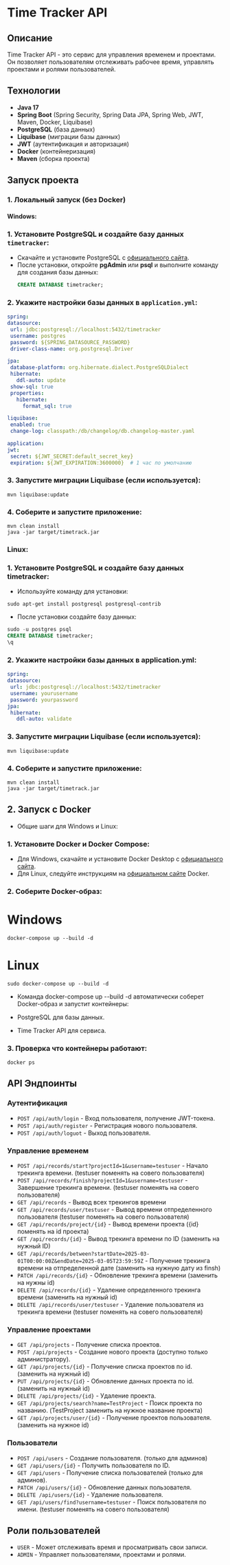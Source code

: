 # Time Tracker API

## Описание
Time Tracker API - это сервис для управления временем и проектами. Он позволяет пользователям отслеживать рабочее время, управлять проектами и ролями пользователей.

## Технологии
- **Java 17**
- **Spring Boot** (Spring Security, Spring Data JPA, Spring Web, JWT, Maven, Docker, Liquibase)
- **PostgreSQL** (база данных)
- **Liquibase** (миграции базы данных)
- **JWT** (аутентификация и авторизация)
- **Docker** (контейнеризация)
- **Maven** (сборка проекта)

## Запуск проекта

### 1. Локальный запуск (без Docker)

#### Windows:
### 1. Установите PostgreSQL и создайте базу данных `timetracker`:
   - Скачайте и установите PostgreSQL с [официального сайта](https://www.postgresql.org/download/windows/).
   - После установки, откройте **pgAdmin** или **psql** и выполните команду для создания базы данных:
     ```sql
     CREATE DATABASE timetracker;
     ```

### 2. Укажите настройки базы данных в `application.yml`:
   ```yaml
spring:
  datasource:
    url: jdbc:postgresql://localhost:5432/timetracker
    username: postgres
    password: ${SPRING_DATASOURCE_PASSWORD}
    driver-class-name: org.postgresql.Driver

  jpa:
    database-platform: org.hibernate.dialect.PostgreSQLDialect
    hibernate:
      ddl-auto: update
    show-sql: true
    properties:
      hibernate:
        format_sql: true

  liquibase:
    enabled: true
    change-log: classpath:/db/changelog/db.changelog-master.yaml

application:
  jwt:
    secret: ${JWT_SECRET:default_secret_key}
    expiration: ${JWT_EXPIRATION:3600000}  # 1 час по умолчанию
```
### 3. Запустите миграции Liquibase (если используется):
```
mvn liquibase:update
```
### 4. Соберите и запустите приложение:
```
mvn clean install
java -jar target/timetrack.jar
```
### Linux:
### 1. Установите PostgreSQL и создайте базу данных timetracker:

- Используйте команду для установки:
```
sudo apt-get install postgresql postgresql-contrib
```
- После установки создайте базу данных:
```sql
sudo -u postgres psql
CREATE DATABASE timetracker;
\q
```
### 2. Укажите настройки базы данных в application.yml:
   ```yaml
spring:
  datasource:
    url: jdbc:postgresql://localhost:5432/timetracker
    username: yourusername
    password: yourpassword
  jpa:
    hibernate:
      ddl-auto: validate
```
### 3. Запустите миграции Liquibase (если используется):
```
mvn liquibase:update
```
### 4. Соберите и запустите приложение:
```
mvn clean install
java -jar target/timetrack.jar
```
## 2. Запуск с Docker
- Общие шаги для Windows и Linux:
### 1. Установите Docker и Docker Compose:

- Для Windows, скачайте и установите Docker Desktop с [официального сайта](https://docs.docker.com/desktop/setup/install/windows-install/).
- Для Linux, следуйте инструкциям на [официальном сайте](https://docs.docker.com/engine/install/) Docker.
### 2. Соберите Docker-образ:
# Windows
```
docker-compose up --build -d
```
# Linux
```
sudo docker-compose up --build -d
```
- Команда docker-compose up --build -d автоматически соберет Docker-образ и запустит контейнеры:

- PostgreSQL для базы данных.

- Time Tracker API для сервиса.
### 3. Проверка что контейнеры работают:
```
docker ps
```
## API Эндпоинты

### Аутентификация
- `POST /api/auth/login` - Вход пользователя, получение JWT-токена.
- `POST /api/auth/register` - Регистрация нового пользователя.
- `POST /api/auth/loguot` - Выход пользователя.
### Управление временем
- `POST /api/records/start?projectId=1&username=testuser` - Начало трекинга времени. (testuser поменять на совего пользователя)
- `POST /api/records/finish?projectId=1&username=testuser` - Завершение трекинга времени. (testuser поменять на совего пользователя)
- `GET /api/records` - Вывод всех трекингов времени
- `GET /api/records/user/testuser` - Вывод времени отпределенного пользователя (testuser поменять на совего пользователя)
- `GET /api/records/project/{id}` - Вывод времени проекта ({id}    поменять на id проекта)
- `GET /api/records/{id}` - Вывод трекинга времени по ID (заменить на нужный ID)
- `GET /api/records/between?startDate=2025-03-01T00:00:00Z&endDate=2025-03-05T23:59:59Z` - Получение трекинга времени на отпределенной дате (заменить на нужную дату из finsh)
- `PATCH /api/records/{id}` - Обновление трекинга времени (заменить на нужны id)
- `DELETE /api/records/{id}` - Удаление определенного трекинга времени (заменить на нужный id)
- `DELETE /api/records/user/testuser` - Удаление пользователя из трекинга времени (testuser поменять на совего пользователя)
### Управление проектами
- `GET /api/projects` - Получение списка проектов.
- `POST /api/projects` - Создание нового проекта (доступно только администратору).
- `GET /api/projects/{id}` - Получение списка проектов по id. (заменить на нужный id)
- `PUT /api/projects/{id}` - Обновление данных проекта по id. (заменить на нужный id)
- `DELETE /api/projects/{id}` - Удаление проекта.
- `GET /api/projects/search?name=TestProject` - Поиск проекта по названию. (TestProject заменить на нужное название проекта)
- `GET /api/projects/user/{id}` - Получение проектов пользователя. (заменить на нужное id)
### Пользователи
- `POST /api/users` - Создание пользователя. (только для админов)
- `GET /api/users/{id}` - Получить пользователя по ID.
- `GET /api/users` - Получение списка пользователей (только для админов).
- `PATCH /api/users/{id}` - Обновление данных пользователя.
- `DELETE /api/users/{id}` - Удаление пользователя.
- `GET /api/users/find?username=testuser` - Поиск пользователя по имени. (testuser поменять на совего пользователя)
## Роли пользователей
- `USER` - Может отслеживать время и просматривать свои записи.
- `ADMIN` - Управляет пользователями, проектами и ролями.
